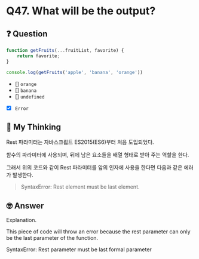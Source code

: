 # Q47. What will be the output?

## ❓ Question

```js
function getFruits(...fruitList, favorite) {
    return favorite;
}

console.log(getFruits('apple', 'banana', 'orange'))
```

- [] `orange`
- [] `banana`
- [] `undefined`
- [x] `Error`

## 🤔 My Thinking

Rest 파라미터는 자바스크릡트 ES2015(ES6)부터 처음 도입되었다.

함수의 파라미터에 사용되며, 뒤에 남은 요소들을 배열 형태로 받아 주는 역할을 한다.

그래서 위의 코드와 같이 Rest 파라미터를 앞의 인자에 사용을 한다면 다음과 같은 에러가 발생한다.

> SyntaxError: Rest element must be last element.

## 🤓 Answer

Explanation.

This piece of code will throw an error because the rest parameter can only be the last parameter of the function.

SyntaxError: Rest parameter must be last formal parameter
